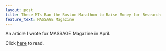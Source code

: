 ```yaml
---
layout: post
title: These MTs Ran the Boston Marathon to Raise Money for Research
feature_text: MASSAGE Magazine
---
```


An article I wrote for MASSAGE Magazine in April.

Click [here](https://www.massagemag.com/mts-ran-boston-marathon-88972/) to read.